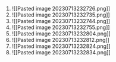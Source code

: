 1. ![[Pasted image 20230713232726.png]]
2. ![[Pasted image 20230713232735.png]]
3. ![[Pasted image 20230713232744.png]]
4. ![[Pasted image 20230713232755.png]]
5. ![[Pasted image 20230713232804.png]]
6. ![[Pasted image 20230713232812.png]]
7. ![[Pasted image 20230713232824.png]]
8. ![[Pasted image 20230713232834.png]]
